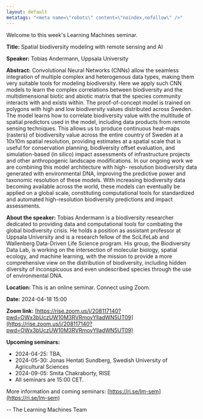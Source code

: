 ```yaml
---
layout: default
metatags: "<meta name=\"robots\" content=\"noindex,nofollow\" />"
---
```

Welcome to this week's Learning Machines seminar.

**Title:** Spatial biodiversity modeling with remote sensing and AI

**Speaker:** Tobias Andermann, Uppsala University

**Abstract:** Convolutional Neural Networks (CNNs) allow the seamless integration of multiple complex and heterogenous data types, making them very suitable tools for modeling biodiversity. Here we apply such CNN models to learn the complex correlations between biodiversity and the multidimensional biotic and abiotic matrix that the species community interacts with and exists within. The proof-of-concept model is trained on polygons with high and low biodiversity values distributed across Sweden. The model learns how to correlate biodiversity value with the multitude of spatial predictors used in the model, including data products from remote sensing techniques. This allows us to produce continuous heat-maps (rasters) of biodiversity value across the entire country of Sweden at a 10x10m spatial resolution, providing estimates at a spatial scale that is useful for conservation planning, biodiversity offset evaluation, and simulation-based (in silico) impact assessments of infrastructure projects and other anthropogenic landscape modifications. In our ongoing work we are combining this model architecture with high- resolution biodiversity data generated with environmental DNA, improving the predictive power and taxonomic resolution of these models. With increasing biodiversity data becoming available across the world, these models can eventually be applied on a global scale, constituting computational tools for standardized and automated high-resolution biodiversity predictions and impact assessments.

**About the speaker:** Tobias Andermann is a biodiversity researcher dedicated to providing data and computational tools for combating the global biodiversity crisis. He holds a position as assistant professor at Uppsala University and is a research fellow of the SciLifeLab and Wallenberg Data-Driven Life Science program. His group, the Biodiversity Data Lab, is working on the intersection of molecular biology, spatial ecology, and machine learning, with the mission to provide a more comprehensive view on the distribution of biodiversity, including hidden diversity of inconspicuous and even undescribed species through the use of environmental DNA.

**Location:** This is an online seminar. Connect using Zoom.

**Date:** 2024-04-18 15:00

**Zoom link:** [https://rise.zoom.us/j/208117140?pwd=OWx3bUczUW10M3RVRmoyYlladWN5UT09](https://rise.zoom.us/j/208117140?pwd=OWx3bUczUW10M3RVRmoyYlladWN5UT09)

**Upcoming seminars:**

* 2024-04-25: TBA, 
* 2024-05-30: Jonas Hentati Sundberg, Swedish University of Agricultural Sciences
* 2024-09-05: Smita Chakraborty, RISE
* All seminars are 15:00 CET.

More information and coming seminars: [https://ri.se/lm-sem](https://ri.se/lm-sem)

-- The Learning Machines Team

